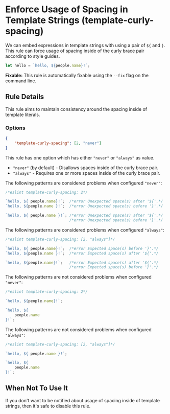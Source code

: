 # Enforce Usage of Spacing in Template Strings (template-curly-spacing)

We can embed expressions in template strings with using a pair of `${` and `}`.
This rule can force usage of spacing inside of the curly brace pair according to style guides.

```js
let hello = `hello, ${people.name}!`;
```

**Fixable:** This rule is automatically fixable using the `--fix` flag on the command line.

## Rule Details

This rule aims to maintain consistency around the spacing inside of template literals.

### Options

```json
{
    "template-curly-spacing": [2, "never"]
}
```

This rule has one option which has either `"never"` or `"always"` as value.

* `"never"` (by default) - Disallows spaces inside of the curly brace pair.
* `"always"` - Requires one or more spaces inside of the curly brace pair.

The following patterns are considered problems when configured `"never"`:

```js
/*eslint template-curly-spacing: 2*/

`hello, ${ people.name}!`;  /*error Unexpected space(s) after '${'.*/
`hello, ${people.name }!`;  /*error Unexpected space(s) before '}'.*/

`hello, ${ people.name }!`; /*error Unexpected space(s) after '${'.*/
                            /*error Unexpected space(s) before '}'.*/
```

The following patterns are considered problems when configured `"always"`:

```js
/*eslint template-curly-spacing: [2, "always"]*/

`hello, ${ people.name}!`;  /*error Expected space(s) before '}'.*/
`hello, ${people.name }!`;  /*error Expected space(s) after '${'.*/

`hello, ${people.name}!`;   /*error Expected space(s) after '${'.*/
                            /*error Expected space(s) before '}'.*/
```

The following patterns are not considered problems when configured `"never"`:

```js
/*eslint template-curly-spacing: 2*/

`hello, ${people.name}!`;

`hello, ${
    people.name
}!`;
```

The following patterns are not considered problems when configured `"always"`:

```js
/*eslint template-curly-spacing: [2, "always"]*/

`hello, ${ people.name }!`;

`hello, ${
    people.name
}!`;
```

## When Not To Use It

If you don't want to be notified about usage of spacing inside of template strings, then it's safe to disable this rule.

